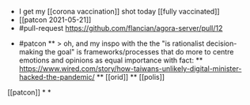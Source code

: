 - I get my [[corona vaccination]] shot today [[fully vaccinated]]
- [[patcon 2021-05-21]]
- #pull-request https://github.com/flancian/agora-server/pull/12
* #patcon
** > oh, and my inspo with the the "is rationalist decision-making the goal" is frameworks/processes that do more to centre emotions and opinions as equal importance with fact:
** https://www.wired.com/story/how-taiwans-unlikely-digital-minister-hacked-the-pandemic/
** [[orid]]
** [[polis]]

[[patcon]]
*
*